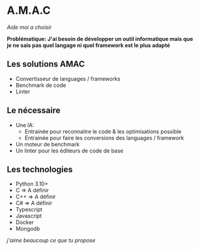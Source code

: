 # A.M.A.C
*Aide moi a choisir*

**Problématique: J'ai besoin de développer un outil informatique mais que je ne sais pas quel langage ni quel framework est le plus adapté**

## Les solutions AMAC
- Convertisseur de languages / frameworks
- Benchmark de code
- Linter

## Le nécessaire
- Une IA:
    - Entrainée pour reconnaitre le code & les optimisations possible
    - Entrainée pour faire les conversions des languages / framework
- Un moteur de benchmark
- Un linter pour les éditeurs de code de base

## Les technologies
- Python 3.10+
- C => A définir
- C++ => A définir
- C# => A définir
- Typescript
- Javascript
- Docker
- Mongodb

*j'aime beaucoup ce que tu propose*